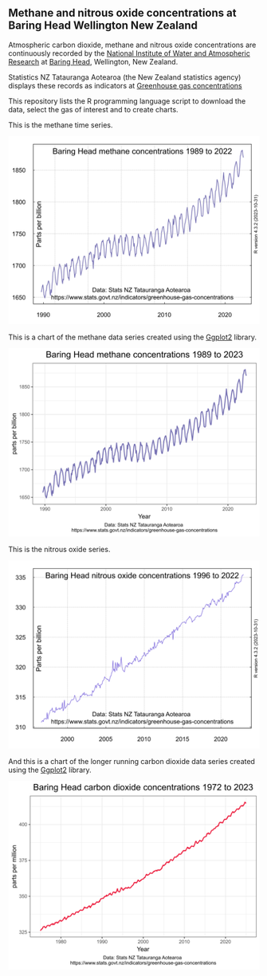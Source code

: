 ## Methane and nitrous oxide concentrations at Baring Head Wellington New Zealand

Atmospheric carbon dioxide, methane and nitrous oxide concentrations are continuously recorded by the [National Institute of Water and Atmospheric Research](https://en.wikipedia.org/wiki/National_Institute_of_Water_and_Atmospheric_Research) at [Baring Head](https://en.wikipedia.org/wiki/Baring_Head), Wellington, New Zealand.

Statistics NZ Tatauranga Aotearoa (the New Zealand statistics agency) displays these records as indicators at [Greenhouse gas concentrations](https://www.stats.govt.nz/indicators/greenhouse-gas-concentrations) 

This repository lists the R programming language script to download the data, select the gas of interest and to create charts.

This is the methane time series.

![](NZmethane-2019-720by540.svg)

This is a chart of the methane data series created using the [Ggplot2](https://ggplot2.tidyverse.org/articles/ggplot2.html) library.

![](BHD-methane-1989-2023-Ggplot.svg)

This is the nitrous oxide series.

![](NZnitrousoxide-2019-720by540.svg)

And this is a chart of the longer running carbon dioxide data series created using the [Ggplot2](https://stackoverflow.com/tags/ggplot2) library.

![](NZ-CO2-BHD-2019-720by540.svg)
